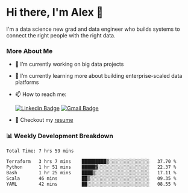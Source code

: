 # Hi there, I'm Alex  👋

I'm a data science new grad and data engineer who builds systems to connect the right people with the right data. 

### More About Me

- 🔭 I’m currently working on big data projects
- 🌱 I’m currently learning more about building enterprise-scaled data platforms
- 📫 How to reach me:

  [![Linkedin Badge](https://img.shields.io/badge/LinkedIn-0077B5?style=for-the-badge&logo=linkedin&logoColor=white)](https://www.linkedin.com/in/alex-chen-112523chen/) [![Gmail Badge](https://img.shields.io/badge/Gmail-D14836?style=for-the-badge&logo=gmail&logoColor=white)](mailto:itsalexchen@gmail.com)
- 📝 Checkout my [resume](https://itsalexchen.vercel.app/AlexChenResume.pdf)



### 📊 Weekly Development Breakdown
<!--START_SECTION:waka-->

```txt
Total Time: 7 hrs 59 mins

Terraform   3 hrs 7 mins    █████████▒░░░░░░░░░░░░░░░   37.70 %
Python      1 hr 51 mins    █████▓░░░░░░░░░░░░░░░░░░░   22.37 %
Bash        1 hr 25 mins    ████▒░░░░░░░░░░░░░░░░░░░░   17.11 %
Scala       46 mins         ██▒░░░░░░░░░░░░░░░░░░░░░░   09.35 %
YAML        42 mins         ██░░░░░░░░░░░░░░░░░░░░░░░   08.55 %
```

<!--END_SECTION:waka-->
